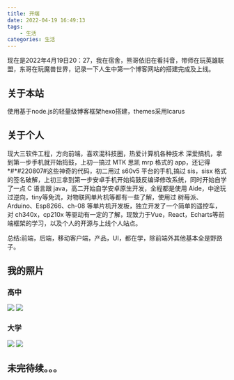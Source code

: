 ```yaml
---
title: 开端
date: 2022-04-19 16:49:13
tags:
    - 生活
categories: 生活
---
```

现在是2022年4月19日20：27，我在宿舍，熊哥依旧在看抖音，带师在玩英雄联盟，东哥在玩魔兽世界，记录一下人生中第一个博客网站的搭建完成及上线。

<!-- more -->

## 关于本站
使用基于node.js的轻量级博客框架hexo搭建，themes采用Icarus



## 关于个人
现大三软件工程，方向前端，喜欢混科技圈，热爱计算机各种技术
深爱搞机，拿到第一步手机就开始捣鼓，上初一搞过 MTK 思凯 mrp 格式的 app，还记得*#*#220807#这些神奇的代码，初二用过 s60v5 平台的手机,搞过 sis，sisx 格式的签名破解，上初三拿到第一步安卓手机开始捣鼓反编译修改系统，同时开始自学了一点 C 语言跟 java，高二开始自学安卓原生开发，全程都是使用 Aide，中途玩过逆向，tiny等免流，对物联网单片机等都有一些了解，使用过 树莓派、Arduino、Esp8266、ch-08 等单片机开发板，独立开发了一个简单的遥控车，对 ch340x，cp210x 等驱动有一定的了解，现致力于Vue，React，Echarts等前端框架的学习，以及个人的开源与上线个人站点。

总结:前端，后端，移动客户端，产品，UI，都在学，除前端外其他基本全是野路子。

## 我的照片
### 高中
![](img/gaoz.png)
![](img/scdx.png)
### 大学
![](img/handsome.png)
![](img/handsome2.png)
## 未完待续。。。
